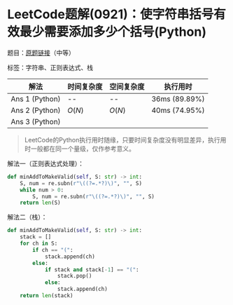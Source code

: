 # LeetCode题解(0921)：使字符串括号有效最少需要添加多少个括号(Python)

题目：[原题链接](https://leetcode-cn.com/problems/minimum-add-to-make-parentheses-valid/)（中等）

标签：字符串、正则表达式、栈

| 解法           | 时间复杂度 | 空间复杂度 | 执行用时      |
| -------------- | ---------- | ---------- | ------------- |
| Ans 1 (Python) | --         | --         | 36ms (89.89%) |
| Ans 2 (Python) | $O(N)$     | $O(N)$     | 40ms (74.95%) |
| Ans 3 (Python) |            |            |               |

>  LeetCode的Python执行用时随缘，只要时间复杂度没有明显差异，执行用时一般都在同一个量级，仅作参考意义。

解法一（正则表达式处理）：

```python
def minAddToMakeValid(self, S: str) -> int:
    S, num = re.subn(r"\((?=.*?)\)", "", S)
    while num > 0:
        S, num = re.subn(r"\((?=.*?)\)", "", S)
    return len(S)
```

解法二（栈）：

```python
def minAddToMakeValid(self, S: str) -> int:
    stack = []
    for ch in S:
        if ch == "(":
            stack.append(ch)
        else:
            if stack and stack[-1] == "(":
                stack.pop()
            else:
                stack.append(ch)
    return len(stack)
```